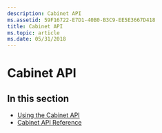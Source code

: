 ```yaml
---
description: Cabinet API
ms.assetid: 59F16722-E7D1-40B0-B3C9-EE5E3667D418
title: Cabinet API
ms.topic: article
ms.date: 05/31/2018
---
```


# Cabinet API

## In this section

-   [Using the Cabinet API](using-the-cabinet-api.md)
-   [Cabinet API Reference](cabinet-api-reference.md)

 

 



